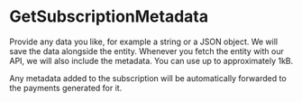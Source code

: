 # GetSubscriptionMetadata

Provide any data you like, for example a string or a JSON object. We will save the data alongside the entity.
Whenever you fetch the entity with our API, we will also include the metadata. You can use up to approximately
1kB.

Any metadata added to the subscription will be automatically forwarded to the payments generated for it.

